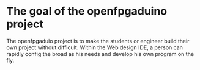# The goal of the openfpgaduino project
The openfpgaduio project is to make the students or engineer build their own project without difficult. Within the Web design IDE, a person can rapidly config the broad as his needs and develop his own program on the fly.
